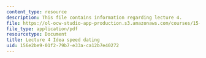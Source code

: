 ```yaml
---
content_type: resource
description: This file contains information regarding lecture 4.
file: https://ol-ocw-studio-app-production.s3.amazonaws.com/courses/15-390-new-enterprises-spring-2013/156e2be901f279b7e33aca12b7e40272_MIT15_390S13_lec04.pdf
file_type: application/pdf
resourcetype: Document
title: Lecture 4 Idea speed dating
uid: 156e2be9-01f2-79b7-e33a-ca12b7e40272
---
```

